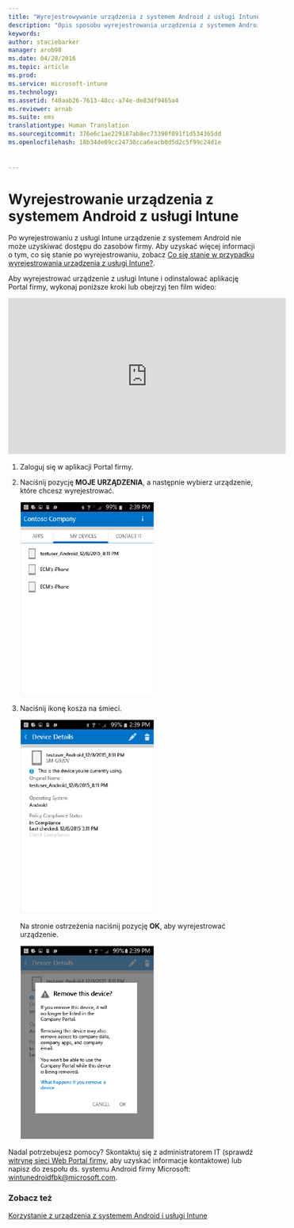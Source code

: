 ```yaml
---
title: "Wyrejestrowywanie urządzenia z systemem Android z usługi Intune | Microsoft Intune"
description: "Opis sposobu wyrejestrowania urządzenia z systemem Android z usługi Intune"
keywords: 
author: staciebarker
manager: arob98
ms.date: 04/28/2016
ms.topic: article
ms.prod: 
ms.service: microsoft-intune
ms.technology: 
ms.assetid: f40aab26-7613-48cc-a74e-de83df9465a4
ms.reviewer: arnab
ms.suite: ems
translationtype: Human Translation
ms.sourcegitcommit: 376e6c1ae229187ab8ec73390f091f1d534365dd
ms.openlocfilehash: 18b34de09cc24730cca6eacb0d5d2c5f99c24d1e


---
```



# Wyrejestrowanie urządzenia z systemem Android z usługi Intune

Po wyrejestrowaniu z usługi Intune urządzenie z systemem Android nie może uzyskiwać dostępu do zasobów firmy.  Aby uzyskać więcej informacji o tym, co się stanie po wyrejestrowaniu, zobacz [Co się stanie w przypadku wyrejestrowania urządzenia z usługi Intune?](what-happens-if-you-unenroll-your-device-from-intune-android.md).

Aby wyrejestrować urządzenie z usługi Intune i odinstalować aplikację Portal firmy, wykonaj poniższe kroki lub obejrzyj ten film wideo:

<iframe width="560" height="315" src="https://www.youtube.com/embed/watch?v=K-Vi7lNfaMk&feature=youtu.be" frameborder="0" allowfullscreen></iframe> 

1.  Zaloguj się w aplikacji Portal firmy.

2.  Naciśnij pozycję **MOJE URZĄDZENIA**, a następnie wybierz urządzenie, które chcesz wyrejestrować.

    ![android-company-portal-unenroll-choose-device](./media/andr-1-my-devices-choose.png)

3.  Naciśnij ikonę kosza na śmieci.

    ![android-company-portal-unenroll-tap-trash](./media/andr-2-tap-trashcan.png)

    Na stronie ostrzeżenia naciśnij pozycję **OK**, aby wyrejestrować urządzenie.

    ![android-company-portal-unenroll-warning](./media/andr-3-warning-about-remove.png)

Nadal potrzebujesz pomocy? Skontaktuj się z administratorem IT (sprawdź [witrynę sieci Web Portal firmy](http://portal.manage.microsoft.com), aby uzyskać informacje kontaktowe) lub napisz do zespołu ds. systemu Android firmy Microsoft: wintunedroidfbk@microsoft.com.


### Zobacz też
[Korzystanie z urządzenia z systemem Android i usługi Intune](using-your-android-device-with-intune.md)


<!--HONumber=Jul16_HO3-->


